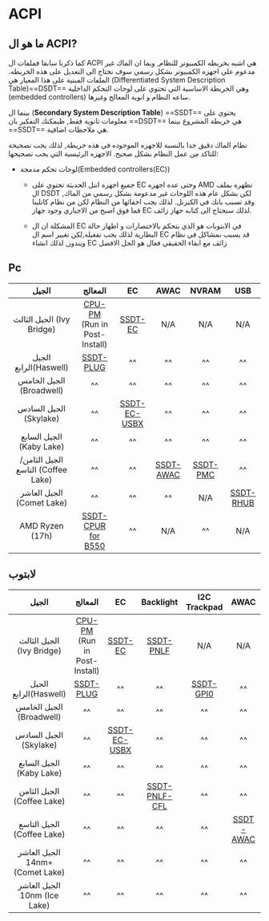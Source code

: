 # ACPI

## ما هو ال ACPI?

كما ذكرنا سابقا فملفات ال ACPI هي اشبه بخريطه الكمبيوتر للنظام, وبما ان الماك غير مدعوم على اجهزه الكمبيوتر بشكل رسمي سوف نحتاج الى التعديل على هذه الخريطه.
الملفات المبنية على هذا المعيار هي (Differentiated System Description Table)==DSDT== وهي الخريطة الاساسية التي تحتوي على لوحات التحكم الداخلية (embedded controllers) ساعه النظام و انوية المعالج وغيرها.

بينما ال  (**Secondary System Description Table**)  ==SSDT== يحتوي على معلومات ثانوية فقط,
ظيمكنك التفكير بان ==DSDT== هي خريطة المشروع بينما ==SSDT== هي ملاحظات اضافية.

نظام الماك دقيق جدا بالنسبة للاجهزه الموجوده في هذه خريطة, لذلك يجب تصحيحة للتاكد من عمل النظام بشكل صحيح.
الاجهزه الرئيسية التي يجب تصحيحها:

- لوحات تحكم مدمجة(Embedded controllers(EC))
	- جميع اجهزه انتل الحديثة تحتوي على EC وحتى عده اجهزه AMD تظهره بملف ال DSDT لكن بشكل عام هذه اللوحات غير مدعومة بشكل رسمي من الماك, وقد تسبب بانك في الكيرنل. لذلك يجب اخفائها من النظام لكن من نظام كاتلينا فما فوق اصبح من الاجباري وجود جهاز EC لذلك سنحتاج الى كتابه جهاز زائف.

	- المشكلة ان ال EC في الابتوبات هو الذي يتحكم بالاختصارات و اظهار حالة البطارية لذلك يجب تفعيله,لكن تغيير اسم ال EC قد يسبب بمشاكل في نظام ويندوز, لذلك انشاء EC زائف مع ابقاء الحقيقي فعال هو الحل الافضل 

## Pc

| **الجيل** | **المعالج** | **EC** | **AWAC** | **NVRAM** | **USB** |
| :-------: | :-----: | :----: | :------: | :-------: | :-----: |
| الجيل الثالث (Ivy Bridge) | [CPU-PM](https://dortania.github.io/OpenCore-Post-Install/universal/pm.html#sandy-and-ivy-bridge-power-management) (Run in Post-Install) | [SSDT-EC](https://dortania.github.io/Getting-Started-With-ACPI/Universal/ec-fix.html) | N/A | N/A | N/A |
| الجيل الرابع(Haswell) | [SSDT-PLUG](https://dortania.github.io/Getting-Started-With-ACPI/Universal/plug.html) | ^^ | ^^ | ^^ | ^^ |
| الجيل الخامس (Broadwell) | ^^ | ^^ | ^^ | ^^ | ^^ |
| الجيل السادس (Skylake) | ^^ | [SSDT-EC-USBX](https://dortania.github.io/Getting-Started-With-ACPI/Universal/ec-fix.html) | ^^ | ^^ | ^^ |
| الجيل السابع (Kaby Lake) | ^^ | ^^ | ^^ | ^^ | ^^ |
| الجيل الثامن/ التاسع (Coffee Lake) | ^^ | ^^ | [SSDT-AWAC](https://dortania.github.io/Getting-Started-With-ACPI/Universal/awac.html) | [SSDT-PMC](https://dortania.github.io/Getting-Started-With-ACPI/Universal/nvram.html) | ^^ |
| الجيل العاشر (Comet Lake) | ^^ | ^^ | ^^ | N/A | [SSDT-RHUB](https://dortania.github.io/Getting-Started-With-ACPI/Universal/rhub.html) |
| AMD Ryzen (17h) | [SSDT-CPUR for B550](https://github.com/dortania/Getting-Started-With-ACPI/blob/master/extra-files/compiled/SSDT-CPUR.aml) | ^^ | N/A | ^^ | N/A |

## لابتوب

| **الجيل** | **المعالج** | **EC** | **Backlight** | **I2C Trackpad** | **AWAC** | **USB** | **IRQ** |
| :-------: | :-----: | :----: | :-----------: | :--------------: | :------: | :-----: | :-----: |
| الجيل الثالث (Ivy Bridge) | [CPU-PM](https://dortania.github.io/OpenCore-Post-Install/universal/pm.html#sandy-and-ivy-bridge-power-management) (Run in Post-Install) | [SSDT-EC](https://dortania.github.io/Getting-Started-With-ACPI/Universal/ec-fix.html) | [SSDT-PNLF](https://dortania.github.io/Getting-Started-With-ACPI/Laptops/backlight.html) | N/A | N/A | N/A | [IRQ SSDT](https://dortania.github.io/Getting-Started-With-ACPI/Universal/irq.html) |
| الجيل الرابع(Haswell)  | [SSDT-PLUG](https://dortania.github.io/Getting-Started-With-ACPI/Universal/plug.html) | ^^ | ^^ | [SSDT-GPI0](https://dortania.github.io/Getting-Started-With-ACPI/Laptops/trackpad.html) | ^^ | ^^ | ^^ |
| الجيل الخامس (Broadwell)| ^^ | ^^ | ^^ | ^^ | ^^ | ^^ | ^^ |
| الجيل السادس (Skylake)  | ^^ | [SSDT-EC-USBX](https://dortania.github.io/Getting-Started-With-ACPI/Universal/ec-fix.html) | ^^ | ^^ | ^^ | ^^ | N/A |
| الجيل السابع (Kaby Lake) | ^^ | ^^ | ^^ | ^^ | ^^ | ^^ | ^^ |
| الجيل الثامن (Coffee Lake) | ^^ | ^^ | [SSDT-PNLF-CFL](https://dortania.github.io/Getting-Started-With-ACPI/Laptops/backlight.html) | ^^ | ^^ | ^^ | ^^ |
| الجيل التاسع (Coffee Lake) | ^^ | ^^ | ^^ | ^^ | [SSDT-AWAC](https://dortania.github.io/Getting-Started-With-ACPI/Universal/awac.html) | ^^ | ^^ |
|   الجيل العاشر 14nm+ (Comet Lake) | ^^ | ^^ | ^^ | ^^ | ^^ | ^^ | ^^ |
| الجيل العاشر 10nm (Ice Lake) | ^^ | ^^ | ^^ | ^^ | ^^ | [SSDT-RHUB](https://dortania.github.io/Getting-Started-With-ACPI/Universal/rhub.html) | ^^ |
